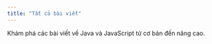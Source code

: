```yaml
---
title: "Tất cả bài viết"
---
```


Khám phá các bài viết về Java và JavaScript từ cơ bản đến nâng cao.